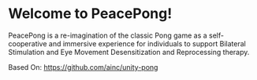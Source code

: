 # Welcome to PeacePong!

PeacePong is a re-imagination of the classic Pong game as a self-cooperative and immersive experience for individuals to support Bilateral Stimulation and Eye Movement Desensitization and Reprocessing therapy.

Based On: https://github.com/ainc/unity-pong
